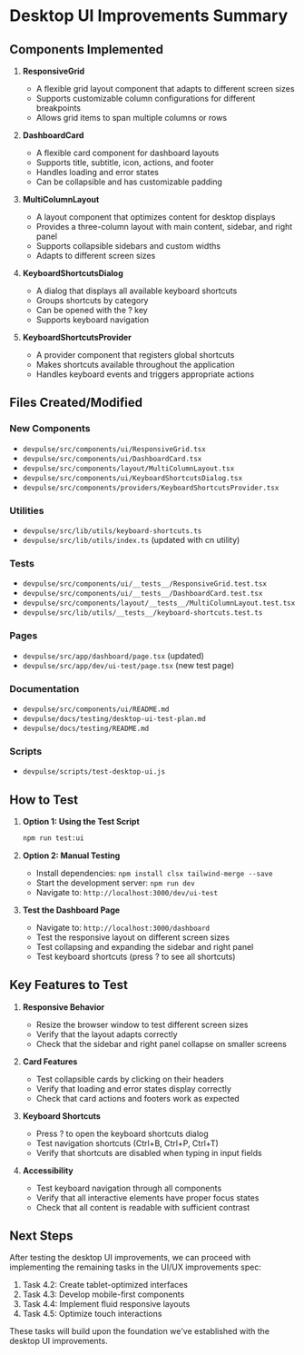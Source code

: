 # Desktop UI Improvements Summary

## Components Implemented

1. **ResponsiveGrid**
   - A flexible grid layout component that adapts to different screen sizes
   - Supports customizable column configurations for different breakpoints
   - Allows grid items to span multiple columns or rows

2. **DashboardCard**
   - A flexible card component for dashboard layouts
   - Supports title, subtitle, icon, actions, and footer
   - Handles loading and error states
   - Can be collapsible and has customizable padding

3. **MultiColumnLayout**
   - A layout component that optimizes content for desktop displays
   - Provides a three-column layout with main content, sidebar, and right panel
   - Supports collapsible sidebars and custom widths
   - Adapts to different screen sizes

4. **KeyboardShortcutsDialog**
   - A dialog that displays all available keyboard shortcuts
   - Groups shortcuts by category
   - Can be opened with the ? key
   - Supports keyboard navigation

5. **KeyboardShortcutsProvider**
   - A provider component that registers global shortcuts
   - Makes shortcuts available throughout the application
   - Handles keyboard events and triggers appropriate actions

## Files Created/Modified

### New Components
- `devpulse/src/components/ui/ResponsiveGrid.tsx`
- `devpulse/src/components/ui/DashboardCard.tsx`
- `devpulse/src/components/layout/MultiColumnLayout.tsx`
- `devpulse/src/components/ui/KeyboardShortcutsDialog.tsx`
- `devpulse/src/components/providers/KeyboardShortcutsProvider.tsx`

### Utilities
- `devpulse/src/lib/utils/keyboard-shortcuts.ts`
- `devpulse/src/lib/utils/index.ts` (updated with cn utility)

### Tests
- `devpulse/src/components/ui/__tests__/ResponsiveGrid.test.tsx`
- `devpulse/src/components/ui/__tests__/DashboardCard.test.tsx`
- `devpulse/src/components/layout/__tests__/MultiColumnLayout.test.tsx`
- `devpulse/src/lib/utils/__tests__/keyboard-shortcuts.test.ts`

### Pages
- `devpulse/src/app/dashboard/page.tsx` (updated)
- `devpulse/src/app/dev/ui-test/page.tsx` (new test page)

### Documentation
- `devpulse/src/components/ui/README.md`
- `devpulse/docs/testing/desktop-ui-test-plan.md`
- `devpulse/docs/testing/README.md`

### Scripts
- `devpulse/scripts/test-desktop-ui.js`

## How to Test

1. **Option 1: Using the Test Script**
   ```bash
   npm run test:ui
   ```

2. **Option 2: Manual Testing**
   - Install dependencies: `npm install clsx tailwind-merge --save`
   - Start the development server: `npm run dev`
   - Navigate to: `http://localhost:3000/dev/ui-test`

3. **Test the Dashboard Page**
   - Navigate to: `http://localhost:3000/dashboard`
   - Test the responsive layout on different screen sizes
   - Test collapsing and expanding the sidebar and right panel
   - Test keyboard shortcuts (press ? to see all shortcuts)

## Key Features to Test

1. **Responsive Behavior**
   - Resize the browser window to test different screen sizes
   - Verify that the layout adapts correctly
   - Check that the sidebar and right panel collapse on smaller screens

2. **Card Features**
   - Test collapsible cards by clicking on their headers
   - Verify that loading and error states display correctly
   - Check that card actions and footers work as expected

3. **Keyboard Shortcuts**
   - Press ? to open the keyboard shortcuts dialog
   - Test navigation shortcuts (Ctrl+B, Ctrl+P, Ctrl+T)
   - Verify that shortcuts are disabled when typing in input fields

4. **Accessibility**
   - Test keyboard navigation through all components
   - Verify that all interactive elements have proper focus states
   - Check that all content is readable with sufficient contrast

## Next Steps

After testing the desktop UI improvements, we can proceed with implementing the remaining tasks in the UI/UX improvements spec:

1. Task 4.2: Create tablet-optimized interfaces
2. Task 4.3: Develop mobile-first components
3. Task 4.4: Implement fluid responsive layouts
4. Task 4.5: Optimize touch interactions

These tasks will build upon the foundation we've established with the desktop UI improvements.